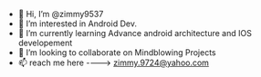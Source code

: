- 👋 Hi, I’m @zimmy9537
- 👀 I’m interested in Android Dev.
- 🌱 I’m currently learning Advance android architecture and IOS developement
- 💞️ I’m looking to collaborate on Mindblowing Projects
- 📫 reach me here ----> zimmy.9724@yahoo.com

<!---
zimmy9537/zimmy9537 is a ✨ special ✨ repository because its `README.md` (this file) appears on your GitHub profile.
You can click the Preview link to take a look at your changes.
--->

